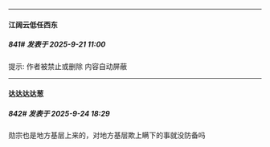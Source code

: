 ﻿
*****

####  江阔云低任西东  
##### 841#       发表于 2025-9-21 11:00

提示: 作者被禁止或删除 内容自动屏蔽

*****

####  达达达达葱  
##### 842#       发表于 2025-9-24 18:29

勋宗也是地方基层上来的，对地方基层欺上瞒下的事就没防备吗

